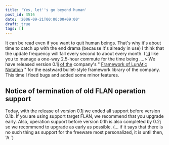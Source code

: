```yaml
---
title: 'Yes, let''s go beyond human'
post_id: 3516
date: '2006-09-21T00:00:00+09:00'
draft: true
tags: []
---
```


It can be read even if you want to quit human beings. That's why it's about time to catch up with the end drama (because it's already in use) I think that the update frequency will fall every second to about every month. I ['d](https://danmaq.com/tag/flan) like you to manage a one-way 2.5-hour commute for the time being ....> We have released version 0.1j [of the](https://danmaq.com/tag/flan) company's " [Framework of LunAtic Notation](https://danmaq.com/tag/flan) " for the eastward bullet-style framework library of the company. This time I fixed bugs and added some minor features.

## Notice of termination of old FLAN operation support

Today, with the release of version 0.1j we ended all support before version 0.1b. If you are using support target FLAN, we recommend that you upgrade early. Also, operation support before version 0.1h is also completed by 0.2j so we recommend to upgrade as early as possible. (... if it says that there is no such thing as support for the freeware most personalized, it is until then, 'A `)

